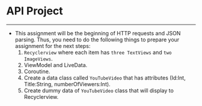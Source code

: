# API Project
---
- This assignment will be the beginning of HTTP requests and JSON parsing. Thus, you need to do the following things to prepare your assignment for the next steps:
    1. `Recyclerview` where each item has `three TextViews` and `two ImageViews`.
    2. ViewModel and LiveData.
    3. Coroutine.
    4. Create a data class called `YouTubeVideo` that has attributes (Id:Int, Title:String, numberOfViewers:Int).
    5. Create dummy data of `YouTubeVideo` class that will display to Recyclerview.
